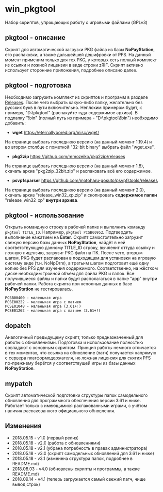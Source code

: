 # win_pkgtool
Набор скриптов, упрощающих работу с игровыми файлами (GPLv3)

## pkgtool - описание
Скрипт для автоматической загрузки PKG файла из базы **NoPayStation**, его распаковки,
а также дальшейшей дешифровки от PFS.
На данный момент применим только для тех PKG, у которых есть полный комплект из
ссылки и ложной лицензии в виде строки zRIF.
Скрипт активно использует сторонние приложения, подробнее описано далее.

## pkgtool - подготовка
Необходимо загрузить комплект из скриптов и программ в разделе [Releases](https://github.com/Yoti/win_pkgtool/releases/latest).
После чего выбрать какую-либо папку, желательно без русских букв в пути включительно.
Неплохим примером будет, к примеру, "D:\pkgtool" (распакуйте туда содержимое архива).
В подпапку "!bin" (полный путь из примера - "D:\pkgtool\\!bin") необходимо добавить:
* **wget** https://eternallybored.org/misc/wget/

На странице выбрать последнюю версию (на данный момент 1.19.4) и во втором столбце
с пометкой "32-bit binary" выбрать файл "wget.exe".
* **pkg2zip** https://github.com/mmozeiko/pkg2zip/releases

На странице выбрать последнюю версию (на данный момент 1.8), скачать архив
"pkg2zip_32bit.zip" и распаковать всё его содержимое.
* **psvpfsparser** https://github.com/motoharu-gosuto/psvpfstools/releases

На странице выбрать последнюю версию (на данный момент 2.0), скачать архив
"release_win32_xp.zip" и скопировать **содержимое папки** "release_win32_xp"
**внутри архива**.

## pkgtool - использование
Открыть командную строку в рабочей папке и выполнить команду `pkgtool TITLE_ID`.
Например, `pkgtool PCSB00952`. Подтвердить выполнение нажатием на **Enter**.
Скрипт самостоятельно загрузит свежую версию базы данных **NoPayStation**,
найдёт в ней соответствующую данному TITLE_ID строку, вычленит оттуда ссылку и
ложную лицензию, загрузит PKG файл на ПК. После чего, вторым шагом, PKG будет
распакован в подходящем для установки на игровую систему виде (т.н. NoNpDrm),
а третьим шагом подготовит ещё одну копию без PFS для изучения содержимого.
Соответственно, на жёстком диске необходим тройной объём для файла PKG и папок.
Все получившиеся файлы и папки будут располагаться в папке "app" внутри рабочей
папки. Работа скрипта при неполных данных в базе **NoPayStation** не тестировалась.
```
PCSB00400 - маленькая игра
PCSE00222 - маленькая игра с патчем
PCSE01048 - маленькая игра (3.61+!)
PCSE01262 - маленькая игра с патчем (3.61+!)
```

## dopatch
Аналогичный предыдущему скрипт, только предназначенный для работы с обновлениями.
Подготовка и использование полностью совпадают с основным скриптом.
Принцип работы немного отличается в тех моментах, что ссылка на обновление (патч)
получается напрямую с сервера платформодержателя, но ложная лицензия для снятия PFS
по-прежнему берётся у соответствущей игры из базы данных **NoPayStation**.

## mypatch
Скрипт автоматической подготовки структуры папок самодельного обновления
для программного обеспечения версии 3.61 и ниже. Работает только с имеющимися
распакованными играми, с учётом наличия распакованного официального обновления.

## Изменения
* 2018.05.15 - v1.0 (первый релиз)
* 2018.05.18 - v2.0 (работа с обновлениями)
* 2018.05.18 - v2.1 (убрана потребность в правах администратора)
* 2018.05.18 - v3.0 (скрипт самодельных обновлений для 3.61 и ниже)
* 2018.05.18 - v3.1 (изменена структура папок, подробнее в README.md)
* 2018.08.03 - v4.0 (обновлены скрипты и программы, а также README.md)
* 2018.09.14 - v4.1 (теперь загружается самый свежий патч, чище вывод строк)
